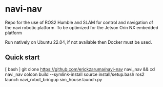 # navi-nav

Repo for the use of ROS2 Humble and SLAM for control and navigation of the navi robotic platform. To be optimized for the Jetson Orin NX embedded platform

Run natively on Ubuntu 22.04, if not available then Docker must be used.

## Quick start
[ bash ]
git clone https://github.com/erickzaruma/navi-nav navi_nav && cd navi_nav
colcon build --symlink-install
source install/setup.bash
ros2 launch navi_robot_bringup sim_house.launch.py
